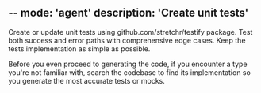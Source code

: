 --
mode: 'agent'
description: 'Create unit tests'
--
Create or update unit tests using github.com/stretchr/testify package. Test both success and error paths with comprehensive edge cases. Keep the tests implementation as simple as possible. 

Before you even proceed to generating the code, if you encounter a type you're not familiar with, search the codebase to find its implementation so you generate the most accurate tests or mocks.